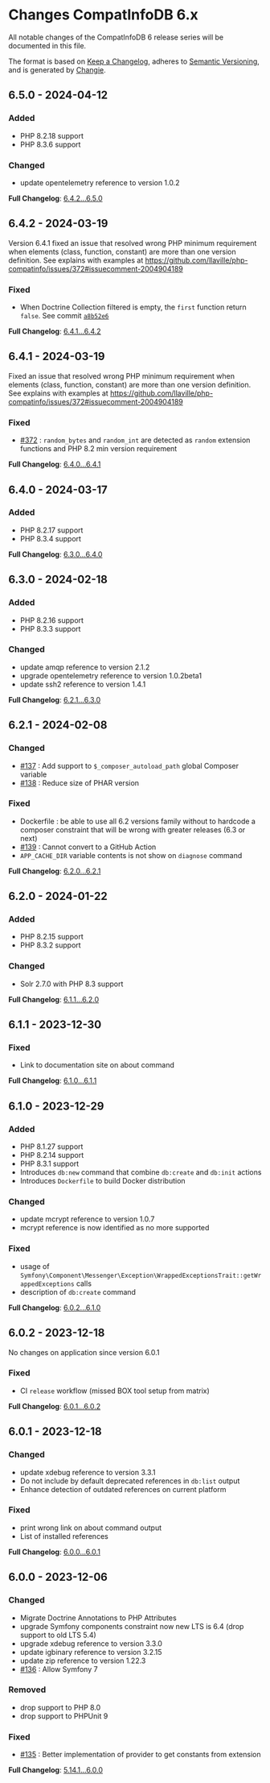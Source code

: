 <!-- markdownlint-disable MD013 MD024 -->
# Changes CompatInfoDB 6.x

All notable changes of the CompatInfoDB 6 release series will be documented in this file.

The format is based on [Keep a Changelog](https://keepachangelog.com/en/1.0.0/),
adheres to [Semantic Versioning](https://semver.org/spec/v2.0.0.html),
and is generated by [Changie](https://github.com/miniscruff/changie).

## 6.5.0 - 2024-04-12

### Added

- PHP 8.2.18 support
- PHP 8.3.6 support

### Changed

- update opentelemetry reference to version 1.0.2

**Full Changelog**: [6.4.2...6.5.0](https://github.com/llaville/php-compatinfo-db/compare/6.4.2...6.5.0)

## 6.4.2 - 2024-03-19

Version 6.4.1 fixed an issue that resolved wrong PHP minimum requirement when elements (class, function, constant) are more than one version definition.
See explains with examples at <https://github.com/llaville/php-compatinfo/issues/372#issuecomment-2004904189>

### Fixed

- When Doctrine Collection filtered is empty, the `first` function return `false`. See commit [`a8b52e6`](https://github.com/llaville/php-compatinfo-db/commit/a8b52e62b4c8e42f2df88377e15d7e3a18c77b12)

**Full Changelog**: [6.4.1...6.4.2](https://github.com/llaville/php-compatinfo-db/compare/6.4.1...6.4.2)

## 6.4.1 - 2024-03-19

Fixed an issue that resolved wrong PHP minimum requirement when elements (class, function, constant) are more than one version definition.
See explains with examples at <https://github.com/llaville/php-compatinfo/issues/372#issuecomment-2004904189>

### Fixed

- [#372](https://github.com/llaville/php-compatinfo/issues/372) : `random_bytes` and `random_int` are detected as `random` extension functions and PHP 8.2 min version requirement

**Full Changelog**: [6.4.0...6.4.1](https://github.com/llaville/php-compatinfo-db/compare/6.4.0...6.4.1)

## 6.4.0 - 2024-03-17

### Added

- PHP 8.2.17 support
- PHP 8.3.4 support

**Full Changelog**: [6.3.0...6.4.0](https://github.com/llaville/php-compatinfo-db/compare/6.3.0...6.4.0)

## 6.3.0 - 2024-02-18

### Added

- PHP 8.2.16 support
- PHP 8.3.3 support

### Changed

- update amqp reference to version 2.1.2
- upgrade opentelemetry reference to version 1.0.2beta1
- update ssh2 reference to version 1.4.1

**Full Changelog**: [6.2.1...6.3.0](https://github.com/llaville/php-compatinfo-db/compare/6.2.1...6.3.0)

## 6.2.1 - 2024-02-08

### Changed

- [#137](https://github.com/llaville/php-compatinfo-db/issues/137) : Add support to `$_composer_autoload_path` global Composer variable
- [#138](https://github.com/llaville/php-compatinfo-db/issues/138) : Reduce size of PHAR version

### Fixed

- Dockerfile : be able to use all 6.2 versions family without to hardcode a composer constraint that will be wrong with greater releases (6.3 or next)
- [#139](https://github.com/llaville/php-compatinfo-db/issues/139) : Cannot convert to a GitHub Action
- `APP_CACHE_DIR` variable contents is not show on `diagnose` command

**Full Changelog**: [6.2.0...6.2.1](https://github.com/llaville/php-compatinfo-db/compare/6.2.0...6.2.1)

## 6.2.0 - 2024-01-22

### Added

- PHP 8.2.15 support
- PHP 8.3.2 support

### Changed

- Solr 2.7.0 with PHP 8.3 support

**Full Changelog**: [6.1.1...6.2.0](https://github.com/llaville/php-compatinfo-db/compare/6.1.1...6.2.0)

## 6.1.1 - 2023-12-30

### Fixed

- Link to documentation site on about command

**Full Changelog**: [6.1.0...6.1.1](https://github.com/llaville/php-compatinfo-db/compare/6.1.0...6.1.1)

## 6.1.0 - 2023-12-29

### Added

- PHP 8.1.27 support
- PHP 8.2.14 support
- PHP 8.3.1 support
- Introduces `db:new` command that combine `db:create` and `db:init` actions
- Introduces `Dockerfile` to build Docker distribution

### Changed

- update mcrypt reference to version 1.0.7
- mcrypt reference is now identified as no more supported

### Fixed

- usage of `Symfony\Component\Messenger\Exception\WrappedExceptionsTrait::getWrappedExceptions` calls
- description of `db:create` command

**Full Changelog**: [6.0.2...6.1.0](https://github.com/llaville/php-compatinfo-db/compare/6.0.2...6.1.0)

## 6.0.2 - 2023-12-18

No changes on application since version 6.0.1

### Fixed

- CI `release` workflow (missed BOX tool setup from matrix)

**Full Changelog**: [6.0.1...6.0.2](https://github.com/llaville/php-compatinfo-db/compare/6.0.1...6.0.2)

## 6.0.1 - 2023-12-18

### Changed

- update xdebug reference to version 3.3.1
- Do not include by default deprecated references in `db:list` output
- Enhance detection of outdated references on current platform

### Fixed

- print wrong link on about command output
- List of installed references

**Full Changelog**: [6.0.0...6.0.1](https://github.com/llaville/php-compatinfo-db/compare/6.0.0...6.0.1)

## 6.0.0 - 2023-12-06

### Changed

- Migrate Doctrine Annotations to PHP Attributes
- upgrade Symfony components constraint now new LTS is 6.4 (drop support to old LTS 5.4)
- upgrade xdebug reference to version 3.3.0
- update igbinary reference to version 3.2.15
- update zip reference to version 1.22.3
- [#136](https://github.com/llaville/php-compatinfo-db/issues/136) : Allow Symfony 7

### Removed

- drop support to PHP 8.0
- drop support to PHPUnit 9

### Fixed

- [#135](https://github.com/llaville/php-compatinfo-db/issues/135) : Better implementation of provider to get constants from extension

**Full Changelog**: [5.14.1...6.0.0](https://github.com/llaville/php-compatinfo-db/compare/5.14.1...6.0.0)

